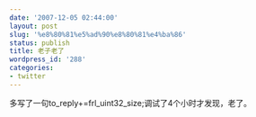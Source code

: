 ```yaml
---
date: '2007-12-05 02:44:00'
layout: post
slug: '%e8%80%81%e5%ad%90%e8%80%81%e4%ba%86'
status: publish
title: 老子老了
wordpress_id: '288'
categories:
- twitter
---
```


多写了一句to_reply+=frl_uint32_size;调试了4个小时才发现，老了。  

